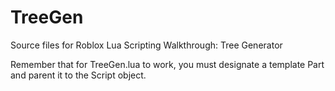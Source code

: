 # TreeGen
Source files for Roblox Lua Scripting Walkthrough: Tree Generator

Remember that for TreeGen.lua to work, you must designate a template Part and parent it to the Script object.
